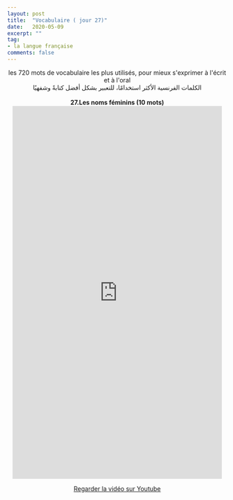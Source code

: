```yaml
---
layout: post
title:  "Vocabulaire ( jour 27)"
date:   2020-05-09
excerpt: ""
tag:
- la langue française
comments: false
---
```

 <center>     les 720 mots de vocabulaire les plus utilisés, pour mieux s'exprimer à l'écrit et à l'oral <br> الكلمات الفرنسية الأكثر استخدامًا، للتعبير بشكل أفضل كتابةً وشفهيًا <br><br>     <strong> 27.Les noms féminins (10 mots)</strong>     <br> <iframe width="480" height="853" src="https://www.youtube.com/embed/TMndx4LVHjc" title="youtube video player" frameborder="0" allow="accelerometer, autoplay, clipboard-write, encrypted-media, gyroscope, picture-in-picture, web-share" allowfullscreen></iframe>     <br> <p markdown="0"><a href="https://youtube.com/shorts/TMndx4LVHjc" class="btn btn-danger" target="_blank">Regarder la vidéo sur Youtube</a></p> </center>
